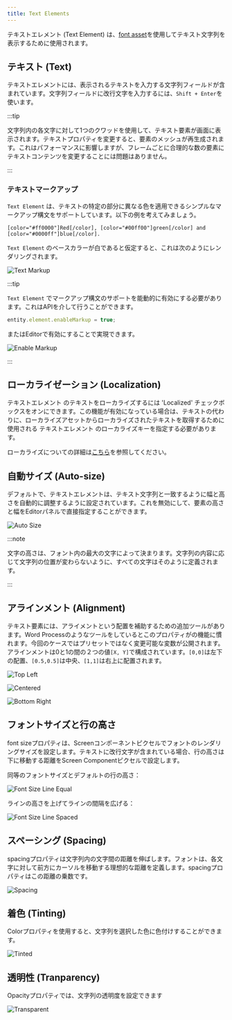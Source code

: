 ```yaml
---
title: Text Elements
---
```


テキストエレメント (Text Element) は、[font asset][1]を使用してテキスト文字列を表示するために使用されます。

## テキスト (Text)

テキストエレメントには、表示されるテキストを入力する文字列フィールドが含まれています。文字列フィールドに改行文字を入力するには、`Shift + Enter`を使います。

:::tip

文字列内の各文字に対して1つのクワッドを使用して、テキスト要素が画面に表示されます。テキストプロパティを変更すると、要素のメッシュが再生成されます。これはパフォーマンスに影響しますが、フレームごとに合理的な数の要素にテキストコンテンツを変更することには問題はありません。

:::

### テキストマークアップ

`Text Element` は、テキストの特定の部分に異なる色を適用できるシンプルなマークアップ構文をサポートしています。以下の例を考えてみましょう。

```none
[color="#ff0000"]Red[/color], [color="#00ff00"]green[/color] and [color="#0000ff"]blue[/color].
```

`Text Element` のベースカラーが白であると仮定すると、これは次のようにレンダリングされます。

![Text Markup](/img/user-manual/user-interface/text-element/text-markup.png)

:::tip

`Text Element` でマークアップ構文のサポートを能動的に有効にする必要があります。これはAPIを介して行うことができます。

```javascript
entity.element.enableMarkup = true;
```

またはEditorで有効にすることで実現できます。

![Enable Markup](/img/user-manual/user-interface/text-element/enable-markup.png)

:::

## ローカライゼーション (Localization)

テキストエレメント のテキストをローカライズするには 'Localized' チェックボックスをオンにできます。この機能が有効になっている場合は、テキストの代わりに、ローカライズアセットからローカライズされたテキストを取得するために使用される テキストエレメント のローカライズキーを指定する必要があります。

ローカライズについての詳細は[こちら][11]を参照してください。

## 自動サイズ (Auto-size)

デフォルトで、テキストエレメントは、テキスト文字列と一致するように幅と高さを自動的に調整するように設定されています。これを無効にして、要素の高さと幅をEditorパネルで直接指定することができます。

![Auto Size](/img/user-manual/user-interface/text-element/auto-size.png)

:::note

文字の高さは、フォント内の最大の文字によって決まります。文字列の内容に応じて文字列の位置が変わらないように、すべての文字はそのように定義されます。

:::

## アラインメント (Alignment)

テキスト要素には、アライメントという配置を補助するための追加ツールがあります。Word Processのようなツールをしているとこのプロパティがの機能に慣れます。今回のケースではプリセットではなく変更可能な変数が公開されます。アラインメントは0と1の間の２つの値`[X, Y]`で構成されています。`[0,0]`は左下の配置、`[0.5,0.5]`は中央、`[1,1]`は右上に配置されます。

![Top Left](/img/user-manual/user-interface/text-element/alignment-bottom-left.png)

![Centered](/img/user-manual/user-interface/text-element/alignment-centered.png)

![Bottom Right](/img/user-manual/user-interface/text-element/alignment-top-right.png)

## フォントサイズと行の高さ

font sizeプロパティは、Screenコンポーネントピクセルでフォントのレンダリングサイズを設定します。テキストに改行文字が含まれている場合、行の高さは下に移動する距離をScreen Componentピクセルで設定します。

同等のフォントサイズとデフォルトの行の高さ：

![Font Size Line Equal](/img/user-manual/user-interface/text-element/font-line-equal.png)

ラインの高さを上げてラインの間隔を広げる：

![Font Size Line Spaced](/img/user-manual/user-interface/text-element/font-line-spaced.png)

## スペーシング (Spacing)

spacingプロパティは文字列内の文字間の距離を伸ばします。フォントは、各文字に対して前方にカーソルを移動する理想的な距離を定義します。spacingプロパティはこの距離の乗数です。

![Spacing](/img/user-manual/user-interface/text-element/spacing.png)

## 着色 (Tinting)

Colorプロパティを使用すると、文字列を選択した色に色付けすることができます。

![Tinted](/img/user-manual/user-interface/text-element/tinted.png)

## 透明性 (Tranparency)

Opacityプロパティでは、文字列の透明度を設定できます

![Transparent](/img/user-manual/user-interface/text-element/transparent.png)

[1]: /user-manual/assets/types/font
[11]: /user-manual/user-interface/localization

